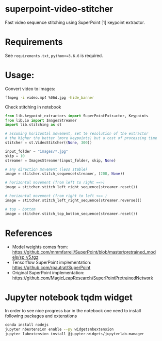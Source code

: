 # superpoint-video-stitcher

Fast video sequence stitching using SuperPoint [1] keypoint extractor.

# Requirements

See `requirements.txt`, `python>=3.6.6` is required.

# Usage:

Convert video to images:
```bash
ffmpeg -i video.mp4 %06d.jpg -hide_banner
```
Check stitching in notebook
```python
from lib.keypoint_extractors import SuperPointExtractor, Keypoints
from lib.io import ImagesStreamer
import lib.stitching as st

# assuming horizontal movement, set te resolution of the extractor
# the higher the better (more keypoints) but a cost of processing time
stitcher = st.VideoStitcher((None, 300))

input_folder = "images/*.jpg"
skip = 10
streamer = ImagesStreamer(input_folder, skip, None)

# any direction movement (less stable)
image = stitcher.stitch_sequence(streamer, (200, None))

# horizontal movement (from left to right ==>)
image = stitcher.stitch_left_right_sequence(streamer.reset())

# horizontal movement (from right to left <== )
image = stitcher.stitch_left_right_sequence(streamer.reverse())

# top - bottom
image = stitcher.stitch_top_bottom_sequence(streamer.reset())
```

# References 

* Model weights comes from: https://github.com/mmmfarrell/SuperPoint/blob/master/pretrained_models/sp_v5.tgz
* Tensorflow SuperPoint implementation: https://github.com/rpautrat/SuperPoint
* Original SuperPoint implementation: https://github.com/MagicLeapResearch/SuperPointPretrainedNetwork

# Jupyter notebook tqdm widget

In order to see nice progress bar in the notebook one need to install 
following packages and extenstions

```bash
conda install nodejs
jupyter nbextension enable --py widgetsnbextension
jupyter labextension install @jupyter-widgets/jupyterlab-manager
```
